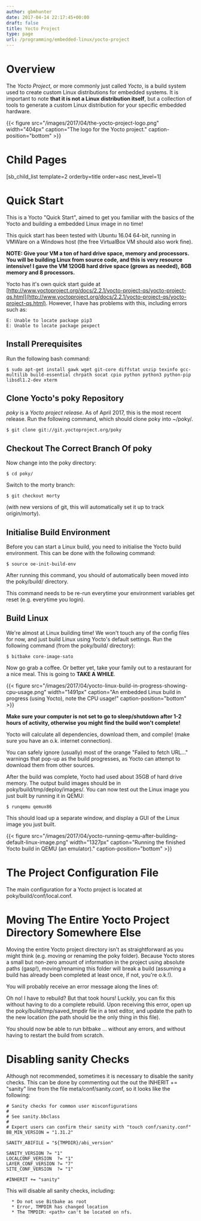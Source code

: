 ```yaml
---
author: gbmhunter
date: 2017-04-14 22:17:45+00:00
draft: false
title: Yocto Project
type: page
url: /programming/embedded-linux/yocto-project
---
```


# Overview




The _Yocto Project_, or more commonly just called _Yocto_, is a build system used to create custom Linux distributions for embedded systems. It is important to note **that it is not a Linux distribution itself**, but a collection of tools to generate a custom Linux distribution for your specific embedded hardware.



{{< figure src="/images/2017/04/the-yocto-project-logo.png" width="404px" caption="The logo for the Yocto project." caption-position="bottom" >}}



# Child Pages




[sb_child_list template=2 orderby=title order=asc nest_level=1]




# Quick Start




This is a Yocto "Quick Start", aimed to get you familiar with the basics of the Yocto and building a embedded Linux image in no time!




This quick start has been tested with Ubuntu 16.04 64-bit, running in VMWare on a Windows host (the free VirtualBox VM should also work fine).




**NOTE: Give your VM a ton of hard drive space, memory and processors. You will be building Linux from source code, and this is very resource intensive! I gave the VM 120GB hard drive space (grows as needed), 8GB memory and 8 processors.**




Yocto has it's own quick start guide at [http://www.yoctoproject.org/docs/2.2.1/yocto-project-qs/yocto-project-qs.html](http://www.yoctoproject.org/docs/2.2.1/yocto-project-qs/yocto-project-qs.html). However, I have has problems with this, including errors such as:



    
    E: Unable to locate package pip3
    E: Unable to locate package pexpect




## Install Prerequisites




Run the following bash command:



    
    $ sudo apt-get install gawk wget git-core diffstat unzip texinfo gcc-multilib build-essential chrpath socat cpio python python3 python-pip libsdl1.2-dev xterm




## Clone Yocto's poky Repository




_poky_ is a _Yocto project release_. As of April 2017, this is the most recent release. Run the following command, which should clone poky into ~/poky/.



    
    $ git clone git://git.yoctoproject.org/poky




## Checkout The Correct Branch Of poky




Now change into the poky directory:



    
    $ cd poky/




Switch to the morty branch:



    
    $ git checkout morty




(with new versions of git, this will automatically set it up to track origin/morty).




## Initialise Build Environment




Before you can start a Linux build, you need to initialise the Yocto build environment. This can be done with the following command:



    
    $ source oe-init-build-env




After running this command, you should of automatically been moved into the poky/build/ directory.




This command needs to be re-run everytime your environment variables get reset (e.g. everytime you login).




## Build Linux




We're almost at Linux building time! We won't touch any of the config files for now, and just build Linux using Yocto's default settings. Run the following command (from the poky/build/ directory):



    
    $ bitbake core-image-sato




Now go grab a coffee. Or better yet, take your family out to a restaurant for a nice meal. This is going to **TAKE A WHILE**.



{{< figure src="/images/2017/04/yocto-linux-build-in-progress-showing-cpu-usage.png" width="1491px" caption="An embedded Linux build in progress (using Yocto), note the CPU usage!" caption-position="bottom" >}}



**Make sure your computer is not set to go to sleep/shutdown after 1-2 hours of activity, otherwise you might find the build won't complete!**




Yocto will calculate all dependencies, download them, and compile! (make sure you have an o.k. internet connection).




You can safely ignore (usually)  most of the orange "Failed to fetch URL..." warnings that pop-up as the build progresses, as Yocto can attempt to download them from other sources.




After the build was complete, Yocto had used about 35GB of hard drive memory. The output build images should be in poky/build/tmp/deploy/images/. You can now test out the Linux image you just built by running it in QEMU:



    
    $ runqemu qemux86




This should load up a separate window, and display a GUI of the Linux image you just built.



{{< figure src="/images/2017/04/yocto-running-qemu-after-building-default-linux-image.png" width="1327px" caption="Running the finished Yocto build in QEMU (an emulator)." caption-position="bottom" >}}



# The Project Configuration File




The main configuration for a Yocto project is located at poky/build/conf/local.conf.




# Moving The Entire Yocto Project Directory Somewhere Else




Moving the entire Yocto project directory isn't as straightforward as you might think (e.g. moving or renaming the poky folder). Because Yocto stores a small but non-zero amount of information in the project using absolute paths (gasp!), moving/renaming this folder will break a build (assuming a build has already been completed at least once, if not, you're o.k.!).




You will probably receive an error message along the lines of:







Oh no! I have to rebuild? But that took hours! Luckily, you can fix this without having to do a complete rebuild. Upon receiving this error, open up the poky/build/tmp/saved_tmpdir file in a text editor, and update the path to the new location (the path should be the only thing in this file).




You should now be able to run bitbake ... without any errors, and without having to restart the build from scratch.







# Disabling sanity Checks




Although not recommended, sometimes it is necessary to disable the sanity checks. This can be done by commenting out the out the INHERIT += "sanity" line from the file meta/conf/sanity.conf, so it looks like the following:



    
    # Sanity checks for common user misconfigurations
    #
    # See sanity.bbclass
    #
    # Expert users can confirm their sanity with "touch conf/sanity.conf"
    BB_MIN_VERSION = "1.31.2"
    
    SANITY_ABIFILE = "${TMPDIR}/abi_version"
    
    SANITY_VERSION ?= "1"
    LOCALCONF_VERSION  ?= "1"
    LAYER_CONF_VERSION ?= "7"
    SITE_CONF_VERSION  ?= "1"
    
    #INHERIT += "sanity"




This will disable all sanity checks, including:





	  * Do not use Bitbake as root 
	  * Error, TMPDIR has changed location 
	  * The TMPDIR: <path> can't be located on nfs. 


